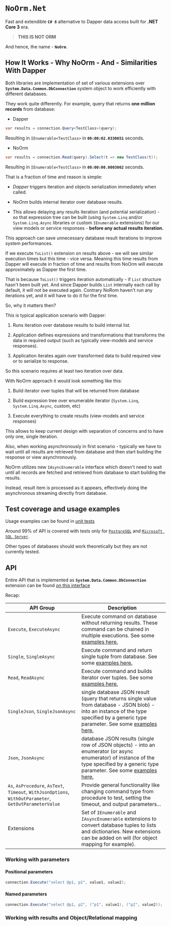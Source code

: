 # `NoOrm.Net`

Fast and extendible **`C# 8`** alternative to Dapper data access built for **.NET Core 3** era.

>**THIS IS NOT ORM**

And hence, the name - **`NoOrm`**.

## How It Works - Why **NoOrm** - And - Similarities With Dapper

Both libraries are implementation of set of various extensions over **`System.Data.Common.DbConnection`** system object to work efficiently with different databases.

They work quite differently. For example, query that returns **one million records** from database:

- Dapper

```csharp
var results = connection.Query<TestClass>(query);
```

Resulting in `IEnumerable<TestClass>` in **`00:00:02.0330651`** seconds.

- NoOrm

```csharp
var results = connection.Read(query).Select(t => new TestClass(t));
```

Resulting in `IEnumerable<TestClass>` in **`00:00:00.0003062`** seconds.

That is a fraction of time and reason is simple:

- *Dapper* triggers iteration and objects serialization immediately when called.

- *NoOrm* builds internal iterator over database results.

- This allows delaying any results iteration (and potential serialization) - so that expression tree can be built (using `System.Linq` and/or `System.Linq.Async` libraries or custom `IEnumerable` extensions) for our view models or service responses - **before any actual results iteration.**

This approach can save unnecessary database result iterations to improve system performances.

If we execute `ToList()` extension on results above - we will see similar execution times but this time - vice versa. Meaning this time results from Dapper will execute in fraction of time and results from NoOrm will execute approximately as Dapper the first time.

That is because `ToList()` triggers iteration automatically - if `List` structure hasn't been built yet. And since Dapper builds `List` internally each call by default, it will not be executed again. Contrary NoRom haven't run any iterations yet, and it will have to do it for the first time.

So, why it matters then?

This is typical application scenario with Dapper:

1. Runs iteration over database results to build internal list.

2. Application defines expressions and transformations that transforms the data in required output (such as typically view-models and service responses).

3. Application iterates again over transformed data to build required view or to serialize to response.

So this scenario requires at least two iteration over data.

With NoOrm approach it would look something like this:

1. Build iterator over tuples that will be returned from database

2. Build expression tree over enumerable iterator (`System.Linq`, `System.Linq.Async`, custom, etc)

3. Execute everything to create results (view-models and service responses)

This allows to keep current design with separation of concerns and to have only one, single iteration.

Also, when working asynchronously in first scenario - typically we have to wait until all results are retrieved from database and then start building the response or view asynchronously.

NoOrm utilizes new `IAsyncEnumerable` interface which doesn't need to wait until all records are fetched and retrieved from database to start building the results.

Instead, result item is processed as it appears, effectively doing the asynchronous streaming directly from database.

## Test coverage and usage examples

Usage examples can be found in [unit tests](https://github.com/vbilopav/NoOrm.Net/tree/master/Tests/)

Around 99% of API is covered with tests only for [`PostgreSQL`](https://github.com/vbilopav/NoOrm.Net/tree/master/Tests/PostgreSqlUnitTest) and [`Microsoft SQL Server`](https://github.com/vbilopav/NoOrm.Net/tree/master/Tests/SqlServerUnitTests).

Other types of databases should work theoretically but they are not currently tested.

## API

Entire API that is implemented as **`System.Data.Common.DbConnection`** extension can be found [on this interface](https://github.com/vbilopav/NoOrm.Net/blob/master/NoOrm/INoOrm.cs)

Recap:

| API Group | Description |
| ------------- |-------------|
| `Execute`, `ExecuteAsync` | Execute command on database without returning results. These command can be chained in multiple executions. See some [examples here.](https://github.com/vbilopav/NoOrm.Net/blob/master/Tests/PostgreSqlUnitTests/ExecuteUnitTests.cs#L25) |
| `Single`, `SingleAsync` | Execute command and return single tuple from database. See some [examples here.](https://github.com/vbilopav/NoOrm.Net/blob/master/Tests/PostgreSqlUnitTests/SingleTuplesUnitTests.cs) |
| `Read`, `ReadAsync`  | Execute command and builds iterator over tuples. See some [examples here.](https://github.com/vbilopav/NoOrm.Net/blob/master/Tests/PostgreSqlUnitTests/ReadTuplesUnitTests.cs) |
| `SingleJson`, `SingleJsonAsync` |  single database JSON result (query that returns single value from database - JSON blob) -  into an instance of the type specified by a generic type parameter. See some [examples here.](https://github.com/vbilopav/NoOrm.Net/blob/master/Tests/PostgreSqlUnitTests/SingleJsonUnitTests.cs) |
| `Json`, `JsonAsync` |  database JSON results (single row of JSON objects) - into an enumerator (or async enumerator) of instance of the type specified by a generic type parameter. See some [examples here.](https://github.com/vbilopav/NoOrm.Net/blob/master/Tests/PostgreSqlUnitTests/JsonUnitTests.cs)|
| `As`, `AsProcedure`, `AsText`, `Timeout`, `WithJsonOptions`, `WithOutParameter`, `GetOutParameterValue` | Provide general functionality like changing command type from procedure to test, setting the timeout, and output parameters...|
| Extensions | Set of `IEnumerable` and `IAsyncEnumerable` extensions to convert database tuples to lists and dictionaries. New extensions can be added on will (for object mapping for example). |

### Working with parameters

#### Positional parameters

```csharp
connection.Execute("select @p1, p2", value1, value2);
```

#### Named parameters

```csharp
connection.Execute("select @p1, p2", ("p1", value1), ("p2", value2));
```

### Working with results and Object/Relational mapping



